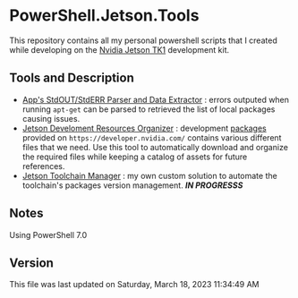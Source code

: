 # PowerShell.Jetson.Tools

This repository contains all my personal powershell scripts that I created while developing on the [Nvidia Jetson TK1](https://elinux.org/Jetson_TK1) development kit.

## Tools and 	Description

 - [App's StdOUT/StdERR Parser and Data Extractor](apt-get.errors.parser) : errors outputed when running ```apt-get``` can be parsed to retrieved the list of local packages causing issues.  
 - [Jetson Develoment Resources Organizer](devkit.packages.parser) : development [packages](https://developer.nvidia.com/embedded/jetpack-archive) provided on ```https://developer.nvidia.com/``` contains various different files that we need. Use this tool to automatically download and organize the required files while keeping a catalog of assets for future references.
 - [Jetson Toolchain Manager](toolchain.version.manager) : my own custom solution to automate the toolchain's packages version management. ***IN PROGRESSS***


## Notes

Using PowerShell 7.0


## Version 

This file was last updated on Saturday, March 18, 2023 11:34:49 AM